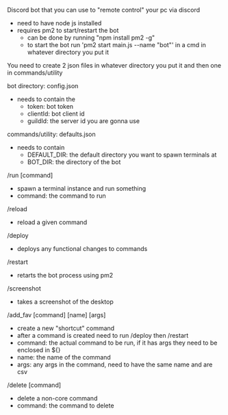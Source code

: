 Discord bot that you can use to "remote control" your pc via discord
- need to have node js installed
- requires pm2 to start/restart the bot
  - can be done by running "npm install pm2 -g"
  - to start the bot run 'pm2 start main.js --name "bot"' in a cmd in whatever directory you put it

You need to create 2 json files in whatever directory you put it and then one in commands/utility

bot directory: config.json
- needs to contain the
  - token: bot token
  - clientId: bot client id
  - guildId: the server id you are gonna use
 
commands/utility: defaults.json
- needs to contain
  - DEFAULT_DIR: the default directory you want to spawn terminals at
  - BOT_DIR: the directory of the bot

/run [command]
- spawn a terminal instance and run something
- command: the command to run

/reload
- reload a given command

/deploy
- deploys any functional changes to commands

/restart
- retarts the bot process using pm2

/screenshot
- takes a screenshot of the desktop

/add_fav [command] [name] [args]
- create a new "shortcut" command
- after a command is created need to run /deploy then /restart
- command: the actual command to be run, if it has args they need to be enclosed in ${}
- name: the name of the command
- args: any args in the command, need to have the same name and are csv

/delete [command]
- delete a non-core command
- command: the command to delete
